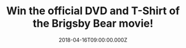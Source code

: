---
campaign-uuid: "c-d8e23c64-0165-4317-9210-392405f3a662"
type: "Preview"
category: "Entertainment"
date: "2018-04-16T09:00:00.000Z"
end-date: "2018-04-30T23:59:00.000Z"
disable-form: false
is_promoted: false
has_entry_page: true
title: "Win the official DVD and T-Shirt of the Brigsby Bear movie!"
competition-description: "<p>Calling all fans of Saturday Night Live's Kyle Mooney!\
  \ To celebrate the DVD release of the Brigsby Bear movie, we’ve managed to get our\
  \ hands on 3 amazing DVD’s and 3 official T-shirts of the movie to 3 lucky NME readers\
  \ to win!</p>\r\n<p>Sounds good? You know what to do…</p>"
hero-header: "Win the official DVD and T-Shirt of the Brigsby Bear movie!"
terms-confirmation: "N/A"
banner-img: "https://assets.expresslyapp.com/asset-d15c38da-c83e-49ea-b05c-e3227e309824.jpg"
logo-left-href: "http://nme.com/"
logo-left-image: "https://assets.expresslyapp.com/asset-a0cc17b4-34d1-4316-9699-1b6a0fb68bf5.jpg"
logo-left-title: "NME"
bg-image-hero: "https://assets.expresslyapp.com/asset-25b76b80-243d-46ad-ad91-008c2468ad7e.jpg"
bg-image-first: "https://assets.expresslyapp.com/asset-32e73a17-8345-45ec-b012-eaff46759215.jpg"
bg-image-second: "https://assets.expresslyapp.com/asset-7ba3588e-5432-4ed7-9745-5b6c4a239398.jpg"
bg-image-third: "https://assets.expresslyapp.com/asset-ceafaa44-135f-4408-8e40-e92f0c8a8967.jpg"
section1-content: "<p>To celebrate the DVD release of the Brigsby Bear movie on April\
  \ 16th, we’ve got our hands on 3 DVD’s and 3 official T-Shirts of the movie to bring\
  \ them home with you!</p>\r\n<p>Starring the Emmy® and Golden Globe® winner Claire\
  \ Danes (Homeland), Mark Hamill (Star Wars), Academy Award® nominee and Emmy® Award-winning\
  \ Greg Kinnear (Modern Family), Emmy® nominated Matt Walsh (Veep) and Michaela Watkins\
  \ (Casual), this comedy follows the life of James, the world’s biggest fan of Brigsby\
  \ Bear!</p>"
section2-content: "<p>The DVD and digital release is packed with bonus materials including:\
  \ “Twin Speak: Kyle & Dave,” a featurette in which Kyle Mooney and Dave McCary reflect\
  \ on their creative partnership that spans from grade school to “Saturday Night\
  \ Live”; “An Evening with BRIGSBY BEAR,” featuring a Q&A featuring Kyle Mooney,\
  \ Dave McCary, Mark Hamill and “The Wisdom of BRIGSBY BEAR,” a collection of\_life\
  \ lessons from Brigsby himself; plus, a filmmaker commentary and hilarious gag reel!</p>\r\
  \n<p>ALSO, on the exclusive digital release, fans can get more with deleted and\
  \ extended scenes as well as a coveted lost episode of the “BRIGSBY BEAR” series\
  \ entitled “The Festival of Kindness”!</p>"
section3-content: "<p>This truly original and remarkably touching comedy from Sony\
  \ Pictures Home Entertainment is the best plan for kicking off your weekend!</p>\
  \ \r\n<p>Think no more and click on the link for a chance to win the DVD and the\
  \ official T-Shirt of the Brigsby Bear movie!</p>\r\n<p>Good luck!</p>"
entry-title: "Win the official DVD and T-Shirt of the Brigsby Bear movie!"
entry-content: "<p>Brigsby bear DVD release is full of content for you to get stuck\
  \ into.<p><p>Enter the draw to win by completing the form below before 23.59pm on\
  \ 30/04/2018.</p>"
has-winner: false
prize-description: "The DVD and official T-Shirt of the Brigsby Bear movie."
---